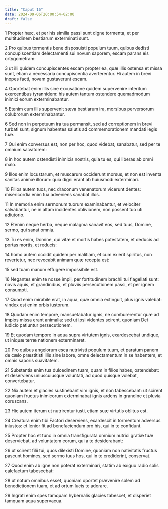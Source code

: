 ```yaml
---
title: "Caput 16"
date: 2024-09-06T20:00:54+02:00
draft: false
---
```



1 Propter hæc, et per his similia passi sunt digne tormenta, et per multitudinem bestiarum exterminati sunt.

2 Pro quibus tormentis bene disposuisti populum tuum, quibus dedisti concupiscentiam delectamenti sui novum saporem, escam parans eis ortygometram:

3 ut illi quidem concupiscentes escam propter ea, quæ illis ostensa et missa sunt, etiam a necessaria concupiscentia averterentur. Hi autem in brevi inopes facti, novam gustaverunt escam.

4 Oportebat enim illis sine excusatione quidem supervenire interitum exercentibus tyrannidem: his autem tantum ostendere quemadmodum inimici eorum exterminabantur.

5 Etenim cum illis supervenit sæva bestiarum ira, morsibus perversorum colubrorum exterminabantur.

6 Sed non in perpetuum ira tua permansit, sed ad correptionem in brevi turbati sunt, signum habentes salutis ad commemorationem mandati legis tuæ.

7 Qui enim conversus est, non per hoc, quod videbat, sanabatur, sed per te omnium salvatorem:

8 in hoc autem ostendisti inimicis nostris, quia tu es, qui liberas ab omni malo.

9 Illos enim locustarum, et muscarum occiderunt morsus, et non est inventa sanitas animæ illorum: quia digni erant ab huiusmodi exterminari.

10 Filios autem tuos, nec draconum venenatorum vicerunt dentes: misericordia enim tua adveniens sanabat illos.

11 In memoria enim sermonum tuorum examinabantur, et velociter salvabantur, ne in altam incidentes oblivionem, non possent tuo uti adiutorio.

12 Etenim neque herba, neque malagma sanavit eos, sed tuus, Domine, sermo, qui sanat omnia.

13 Tu es enim, Domine, qui vitæ et mortis habes potestatem, et deducis ad portas mortis, et reducis:

14 homo autem occidit quidem per malitiam, et cum exierit spiritus, non revertetur, nec revocabit animam quæ recepta est:

15 sed tuam manum effugere impossibile est.

16 Negantes enim te nosse impii, per fortitudinem brachii tui flagellati sunt: novis aquis, et grandinibus, et pluviis persecutionem passi, et per ignem consumpti.

17 Quod enim mirabile erat, in aqua, quæ omnia extinguit, plus ignis valebat: vindex est enim orbis iustorum.

18 Quodam enim tempore, mansuetabatur ignis, ne comburerentur quæ ad impios missa erant animalia: sed ut ipsi videntes scirent, quoniam Dei iudicio patiuntur persecutionem.

19 Et quodam tempore in aqua supra virtutem ignis, exardescebat undique, ut iniquæ terræ nationem exterminaret.

20 Pro quibus angelorum esca nutrivisti populum tuum, et paratum panem de cælo præstitisti illis sine labore, omne delectamentum in se habentem, et omnis saporis suavitatem.

21 Substantia enim tua dulcedinem tuam, quam in filios habes, ostendebat: et deserviens uniuscuiusque voluntati, ad quod quisque volebat, convertebatur.

22 Nix autem et glacies sustinebant vim ignis, et non tabescebant: ut scirent quoniam fructus inimicorum exterminabat ignis ardens in grandine et pluvia coruscans.

23 Hic autem iterum ut nutrirentur iusti, etiam suæ virtutis oblitus est.

24 Creatura enim tibi Factori deserviens, exardescit in tormentum adversus iniustos: et lenior fit ad benefaciendum pro his, qui in te confidunt.

25 Propter hoc et tunc in omnia transfigurata omnium nutrici gratiæ tuæ deserviebat, ad voluntatem eorum, qui a te desiderabant:

26 ut scirent filii tui, quos dilexisti Domine, quoniam non nativitatis fructus pascunt homines, sed sermo tuus hos, qui in te crediderint, conservat.

27 Quod enim ab igne non poterat exterminari, statim ab exiguo radio solis calefactum tabescebat:

28 ut notum omnibus esset, quoniam oportet prævenire solem ad benedictionem tuam, et ad ortum lucis te adorare.

29 Ingrati enim spes tamquam hybernalis glacies tabescet, et disperiet tamquam aqua supervacua.

